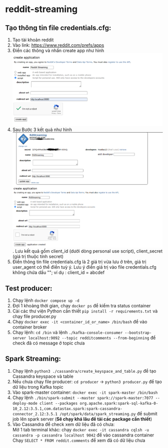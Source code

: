 # reddit-streaming
## Tạo thông tin file credentials.cfg:
1. Tạo tài khoản reddit
2. Vào link: https://www.reddit.com/prefs/apps
3. Điền các thông và nhấn create app như hình ![Alt text for the image](image/img1.png)
4. Sau Bước 3 kết quả như hình ![Alt text for the image](image/img2.png). Lưu kết quả gồm client_id (dưới dòng personal use script), client_secret (giá trị thuộc tính secret)
5. Điền thông tin file credentials.cfg là 2 giá trị vừa lưu ở trên, giá trị user_agent có thể điền tuỳ ý. Lưu ý điền giá trị vào file credentials.cfg không chứa dấu ""; ví dụ : client_id = abcdef
  
## Test producer:
1. Chạy lệnh `docker compose up -d`
2. Đợi 1 khoảng thời gian, chạy `docker ps` để kiểm tra status container
3. Cài các thư viện Python cần thiết `pip install -r requirements.txt` và chạy file producer.py
4. Chạy `docker exec -it <container_id_or_name> /bin/bash` để vào container broker
5. Chạy lệnh: `cd /bin` và lệnh `./kafka-console-consumer --bootstrap-server localhost:9092 --topic redditcomments --from-beginning` để check đã có message ở topic chưa

## Spark Streaming:
1. Chạy lệnh ```python3 ./cassandra/create_keyspace_and_table.py``` để tạo Cassandra keyspace và table
2. Nếu chưa chạy file producer: ```cd producer``` -> ```python3 producer.py``` để tạo dữ liệu trong Kafka topic
3. Vào spark-master container: ```docker exec -it spark-master /bin/bash```
4. Chạy lệnh ```./bin/spark-submit --master spark://spark-master:7077 --deploy-mode client --packages org.apache.spark:spark-sql-kafka-0-10_2.12:3.5.1,com.datastax.spark:spark-cassandra-connector_2.12:3.5.1 /opt/spark/data/spark_streaming.py``` để submit job lên spark server (<b>Sẽ chạy khá lâu để tải các package cần thiết</b>)
5. Vào Cassandra để check xem dữ liệu đã có chưa:  
Mở 1 tab terminal khác: chạy ```docker exec -it cassandra cqlsh -u cassandra -p cassandra localhost 9042``` để vào cassandra container
Chạy ```SELECT * FROM reddit.comments``` để xem đã có dữ liệu chưa
